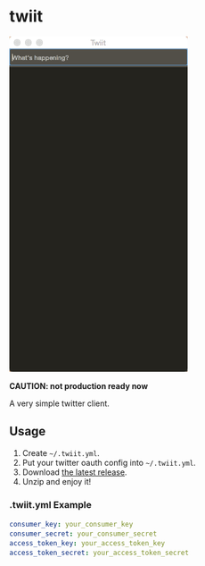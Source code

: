 # twiit

![twiit](https://raw.githubusercontent.com/tattsun/twiit/master/images/twiit-v0.0.3.gif)

**CAUTION: not production ready now**

A very simple twitter client.

## Usage

1. Create ```~/.twiit.yml```.
1. Put your twitter oauth config into ```~/.twiit.yml```.
1. Download [the latest release](https://github.com/tattsun/twiit/releases).
1. Unzip and enjoy it!

### .twiit.yml Example

```yaml
consumer_key: your_consumer_key
consumer_secret: your_consumer_secret
access_token_key: your_access_token_key
access_token_secret: your_access_token_secret
```
